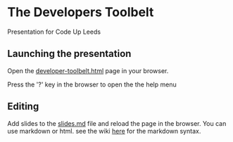# The Developers Toolbelt

Presentation for Code Up Leeds

## Launching the presentation

Open the [developer-toolbelt.html](developers-toolbelt.html) page in your
browser.

Press the '?' key in the browser to open the the help menu

## Editing

Add slides to the [slides.md](slides.md) file and reload the page in the
browser. You can use markdown or html. see the wiki
[here](https://github.com/gnab/remark/wiki/Markdown) for the markdown syntax.
